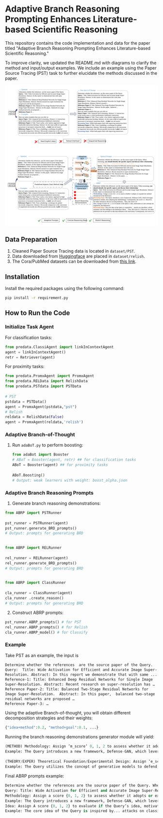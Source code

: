 # Adaptive Branch Reasoning Prompting Enhances Literature-based Scientific Reasoning

This repository contains the code implementation and data for the paper titled "Adaptive Branch Reasoning Prompting Enhances Literature-based Scientific Reasoning."

To improve clarity, we updated the README.md with diagrams to clarify the method and input/output examples. We include an example using the Paper Source Tracing (PST) task to further elucidate the methods discussed in the paper.

![Illustrations](abrpv4.svg)

## Data Preparation

1. Cleaned Paper Source Tracing data is located in `dataset/PST`.
2. Data downloaded from [Huggingface](https://huggingface.co/datasets/allenai/scirepeval/viewer/relish) are placed in `dataset/relish`.
3. The Cora/PubMed datasets can be downloaded from [this link](https://github.com/XiaoxinHe/TAPE).

## Installation

Install the required packages using the following command:

```bash
pip install -r requirement.py
```

## How to Run the Code

### Initialize Task Agent

For classification tasks:

```python
from predata.ClassiAgent import linkInContextAgent
agent = linkInContextAgent()
retr = Retriever(agent)
```

For proximity tasks:

```python
from predata.PromxAgent import PromxAgent
from predata.RELData import RelishData
from predata.PSTdata import PSTData

# PST
pstdata = PSTData()
agent = PromxAgent(pstdata,"pst")
# Relish
reldata = RelishData(False)
agent = PromxAgent(reldata,'relish')
```

### Adaptive Branch-of-Thought

1. Run `adaBoT.py` to perform boosting:

   ```python
   from adaBot import Booster
   # ABoT = Booster(agent, retr) ## for classification tasks
   ABoT = Booster(agent) ## for proximity tasks

   ABoT.Boosting()
   # Output: weak learners with weight: boost_alpha.json
   ```

### Adaptive Branch Reasoning Prompts

1. Generate branch reasoning demonstrations:

```python
from ABRP import PSTRunner

pst_runner = PSTRunner(agent)
pst_runner.generate_BRD_prompts()
# Output: prompts for generating BRD
```

```python

from ABRP import RELRunner

rel_runner = RELRunner(agent)
rel_runner.generate_BRD_prompts()
# Output: prompts for generating BRD
```

```python

from ABRP import ClassRunner

cla_runner = ClassRunner(agent)
cla_runner .create_reason()
# Output: prompts for generating BRD
```

2. Construct ABRP prompts:

```python
pst_runner.ABRP_prompts() # for PST
rel_runner.ABRP_prompts() # for Relish
cla_runner.ABRP_model() # for Classify

```

### Example

Take PST as an example, the input is

```
Determine whether the references  are the source paper of the Query.
Query:  Title: Wide Activation for Efficient and Accurate Image Super-Resolution. Abstract: In this report we demonstrate that with same ... 
Reference-1: Title: Enhanced Deep Residual Networks for Single Image Super-Resolution. Abstract: Recent research on super-resolution has …
Reference Paper-2: Title: Balanced Two-Stage Residual Networks for Image Super-Resolution.  Abstract: In this paper,  balanced two-stage residual networks are proposed …
Reference Paper-3: …
```

Using the adaptive Branch-of-thought, you will obtain different decomposition strategies and their weights:

```python
{"idea+method":0.2, "method+goal":0.1, ...}
```

Running the branch reasoning demonstrations generator module will yield:

```python
(METHOD) Methodology: Assign ’m_score’ 0, 1, 2 to assess whether it adopts or expands the method M introduced in the Reference.
Example: The Query introduces a new framework, Defense-GAN, which leverages generative models, thus adopting the methodology. Consequently, the m_score is 2. However, the other references discuss existing methods and vulnerabilities without proposing a new methodology that the Query adopts. Consequently, the m_score is 0.

(THEORY/EXPER) Theoretical Foundation/Experimental Design: Assign ’e_score’ 0, 1, 2 to evaluate if the Query uses the new theory, experimental design, implementation, or tool proposed by the Reference. 
Example: The Query utilizes the concept of generative models to defend against adversarial attacks, which aligns with the theoretical foundation of the Reference that discusses vulnerabilities in DNNs. Consequently, the e_score is 2. However, the other references provide insights into adversarial sample crafting and defenses but do not directly inspire the Query’s theoretical approach. Consequently, the e_score is 0.
```

Final ABRP prompts example:

```python
Determine whether the references are the source paper of the Query. When reasoning, you should identify the specific aspects and discuss their relationship:
Query: Title: Wide Activation for Efficient and Accurate Image Super-Resolution. Abstract: In this report we demonstrate that with same...
Methodology: Assign a score {0, 1, 2} to assess whether it adopts or expands the method introduced in the Reference.
Example: The Query introduces a new framework, Defense-GAN, which leverages generative models, thus adopting the methodology. Consequently, the score is 2. However, the other references discuss existing methods... Thus, the score is 0.
Idea: Assign A score {0, 1, 2} to evaluate if the Query’s idea, motivation or core concept are inspired by the Reference.
Example: The core idea of the Query is inspired by... attacks on classifiers, which resonates with the findings in the Reference about... Thus, the score is 2. However, the other references do not provide an idea that influences the motivation. Consequently, the score is 0.
```
